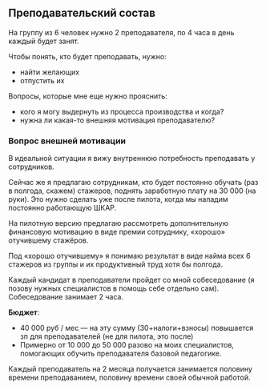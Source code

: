 ## Преподавательский состав

На группу из 6 человек нужно 2 преподавателя, по 4 часа в день каждый будет занят.

Чтобы понять, кто будет преподавать, нужно:
- найти желающих
- отпустить их

Вопросы, которые мне еще нужно прояснить:
- кого я могу выдернуть из процесса производства и когда?
- нужна ли какая-то внешняя мотивация преподавателю?

### Вопрос внешней мотивации

В идеальной ситуации я вижу внутреннюю потребность преподавать у сотрудников.

Сейчас же я предлагаю сотрудникам, кто будет постоянно обучать (раз в полгода, скажем) стажеров, поднять заработную плату на 30 000 (на руки). Это нужно сделать уже после пилота, когда мы наладим постоянно работающую ШКАР.

На пилотную версию предлагаю рассмотреть дополнительную финансовую мотивацию в виде премии сотруднику, «хорошо» отучившему стажёров.

Под «хорошо отучившему» я понимаю результат в виде найма всех 6 стажеров из группы и их продуктивный труд хотя бы полгода.

Каждый кандидат в преподаватели пройдет со мной собеседование (я позову нужных специалистов в помощь себе отдельно сам). Собеседование занимает 2 часа.

**Бюджет**:
- 40 000 руб / мес — на эту сумму (30+налоги+взносы) повышается зп для  преподавателей (не для пилота, это после)
- Примерно от 10 000 до 50 000 разово на моих специалистов, помогающих обучить преподавателя базовой педагогике.

Каждый преподаватель на 2 месяца получается занимается половину времени преподаванием, половину времени своей обычной работой.

